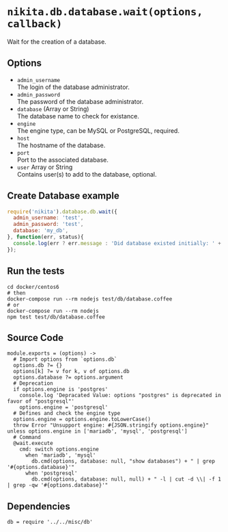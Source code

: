 
# `nikita.db.database.wait(options, callback)`

Wait for the creation of a database.

## Options

* `admin_username`   
  The login of the database administrator.   
* `admin_password`   
  The password of the database administrator.   
* `database` (Array or String)   
  The database name to check for existance.   
* `engine`   
  The engine type, can be MySQL or PostgreSQL, required.   
* `host`   
  The hostname of the database.   
* `port`   
  Port to the associated database.   
* `user` Array or String   
  Contains  user(s) to add to the database, optional.   

## Create Database example

```js
require('nikita').database.db.wait({
  admin_username: 'test',
  admin_password: 'test',
  database: 'my_db',
}, function(err, status){
  console.log(err ? err.message : 'Did database existed initially: ' + status);
});
```

## Run the tests

```
cd docker/centos6
# then
docker-compose run --rm nodejs test/db/database.coffee
# or
docker-compose run --rm nodejs
npm test test/db/database.coffee
```

## Source Code

    module.exports = (options) ->
      # Import options from `options.db`
      options.db ?= {}
      options[k] ?= v for k, v of options.db
      options.database ?= options.argument
      # Deprecation
      if options.engine is 'postgres'
        console.log 'Depracated Value: options "postgres" is deprecated in favor of "postgresql"'
        options.engine = 'postgresql'
      # Defines and check the engine type
      options.engine = options.engine.toLowerCase()
      throw Error "Unsupport engine: #{JSON.stringify options.engine}" unless options.engine in ['mariadb', 'mysql', 'postgresql']
      # Command
      @wait.execute
        cmd: switch options.engine
          when 'mariadb', 'mysql'
            db.cmd(options, database: null, "show databases") + " | grep '#{options.database}'"
          when 'postgresql'
            db.cmd(options, database: null, null) + " -l | cut -d \\| -f 1 | grep -qw '#{options.database}'"

## Dependencies

    db = require '../../misc/db'
